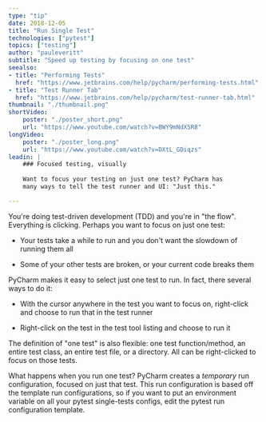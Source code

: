 ```yaml
---
type: "tip"
date: 2018-12-05
title: "Run Single Test"
technologies: ["pytest"]
topics: ["testing"]
author: "pauleveritt"
subtitle: "Speed up testing by focusing on one test"
seealso:
- title: "Performing Tests"
  href: "https://www.jetbrains.com/help/pycharm/performing-tests.html"
- title: "Test Runner Tab"
  href: "https://www.jetbrains.com/help/pycharm/test-runner-tab.html"
thumbnail: "./thumbnail.png"
shortVideo:
    poster: "./poster_short.png"
    url: "https://www.youtube.com/watch?v=BWY9mNdX5R8"
longVideo:
    poster: "./poster_long.png"
    url: "https://www.youtube.com/watch?v=DXtL_GDiqzs"
leadin: |
    ### Focused testing, visually
    
    Want to focus your testing on just one test? PyCharm has 
    many ways to tell the test runner and UI: "Just this."

---
```


You're doing test-driven development (TDD) and you're in "the flow". 
Everything is clicking. Perhaps you want to focus on just one test:

- Your tests take a while to run and you don't want the slowdown of 
running them all

- Some of your other tests are broken, or your current code breaks 
them

PyCharm makes it easy to select just one test to run. In fact, there 
several ways to do it:

- With the cursor anywhere in the test you want to focus on, right-click 
and choose to run that in the test runner

- Right-click on the test in the test tool listing and choose to 
run it

The definition of "one test" is also flexible: one test function/method, 
an entire test class, an entire test file, or a directory. All can be 
right-clicked to focus on those tests.

What happens when you run one test? PyCharm creates a *temporary* run 
configuration, focused on just that test. This run configuration is 
based off the template run configurations, so if you want to put an 
environment variable on all your pytest single-tests configs, edit the 
pytest run configuration template.